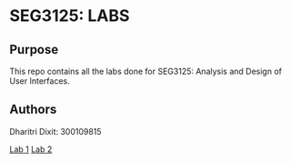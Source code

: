 # SEG3125: LABS

## Purpose
This repo contains all the labs done for SEG3125: Analysis and Design of User Interfaces. 

## Authors
Dharitri Dixit: 300109815

[Lab 1](https://github.com/dhari001/dhari001.github.io/tree/main/SEG3125_LAB1)
[Lab 2](https://github.com/dhari001/dhari001.github.io/tree/main/SEG3125_LAB2)

